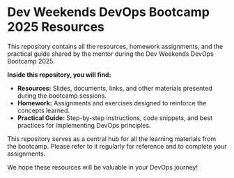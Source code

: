 # Dev Weekends DevOps Bootcamp 2025 Resources

This repository contains all the resources, homework assignments, and the practical guide shared by the mentor during the Dev Weekends DevOps Bootcamp 2025.

**Inside this repository, you will find:**

* **Resources:** Slides, documents, links, and other materials presented during the bootcamp sessions.
* **Homework:** Assignments and exercises designed to reinforce the concepts learned.
* **Practical Guide:** Step-by-step instructions, code snippets, and best practices for implementing DevOps principles.

This repository serves as a central hub for all the learning materials from the bootcamp. Please refer to it regularly for reference and to complete your assignments.

We hope these resources will be valuable in your DevOps journey!